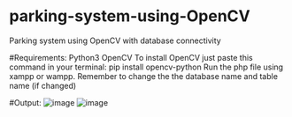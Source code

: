 # parking-system-using-OpenCV
Parking system using OpenCV with database connectivity

#Requirements:
Python3
OpenCV
To install OpenCV just paste this command in your terminal: pip install opencv-python
Run the php file using xampp or wampp.
Remember to change the the database name and table name (if changed)

#Output:
![image](https://user-images.githubusercontent.com/80820210/189377492-75e670e4-7647-4e96-a3b4-634027f4dcef.png)
![image](https://user-images.githubusercontent.com/80820210/189377914-4b422c96-4b77-4aae-967d-a15df5ee52a0.png)
